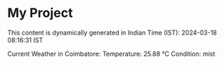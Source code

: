 # My Project

This content is dynamically generated in Indian Time (IST): 2024-03-18 08:16:31 IST


Current Weather in Coimbatore:
Temperature: 25.88 °C
Condition: mist
